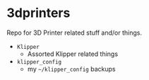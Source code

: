 # 3dprinters
Repo for 3D Printer related stuff and/or things.

- `Klipper`
    - Assorted Klipper related things
- `klipper_config`
    - my `~/klipper_config` backups
